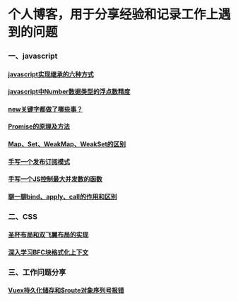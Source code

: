 # 个人博客，用于分享经验和记录工作上遇到的问题

### 一、javascript
#### [javascript实现继承的六种方式](https://github.com/daytoywhy/cxx-blog/issues/1)
#### [javascript中Number数据类型的浮点数精度](https://github.com/daytoywhy/cxx-blog/issues/2)
#### [new关键字都做了哪些事？](https://github.com/daytoywhy/cxx-blog/issues/3)
#### [Promise的原理及方法](https://github.com/daytoywhy/cxx-blog/issues/4)
#### [Map、Set、WeakMap、WeakSet的区别](https://github.com/daytoywhy/cxx-blog/issues/6)
#### [手写一个发布订阅模式](https://github.com/daytoywhy/cxx-blog/issues/8)
#### [手写一个JS控制最大并发数的函数](https://github.com/daytoywhy/cxx-blog/issues/11)
#### [聊一聊bind、apply、call的作用和区别](https://github.com/daytoywhy/cxx-blog/issues/9)


### 二、CSS
#### [圣杯布局和双飞翼布局的实现](https://github.com/daytoywhy/cxx-blog/issues/5)
#### [深入学习BFC块格式化上下文](https://github.com/daytoywhy/cxx-blog/issues/7)

### 三、工作问题分享
#### [Vuex持久化储存和$route对象序列号报错](https://github.com/daytoywhy/cxx-blog/issues/10)
